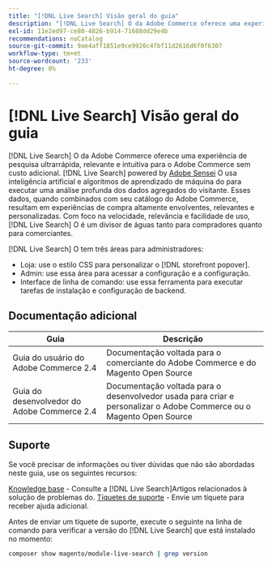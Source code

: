 ```yaml
---
title: "[!DNL Live Search] Visão geral do guia"
description: "[!DNL Live Search] O da Adobe Commerce oferece uma experiência de pesquisa ultrarrápida, relevante e intuitiva."
exl-id: 11e2ed97-ce80-4826-b914-71688dd29e4b
recommendations: noCatalog
source-git-commit: 9ae4aff1851e9ce9920c4fbf11d2616d6f0f6307
workflow-type: tm+mt
source-wordcount: '233'
ht-degree: 0%

---
```


# [!DNL Live Search] Visão geral do guia

[!DNL Live Search] O da Adobe Commerce oferece uma experiência de pesquisa ultrarrápida, relevante e intuitiva para o Adobe Commerce sem custo adicional. [!DNL Live Search] powered by [Adobe Sensei](https://www.adobe.com/sensei.html) O usa inteligência artificial e algoritmos de aprendizado de máquina do para executar uma análise profunda dos dados agregados do visitante. Esses dados, quando combinados com seu catálogo do Adobe Commerce, resultam em experiências de compra altamente envolventes, relevantes e personalizadas. Com foco na velocidade, relevância e facilidade de uso, [!DNL Live Search] O é um divisor de águas tanto para compradores quanto para comerciantes.

[!DNL Live Search] O tem três áreas para administradores:

* Loja: use o estilo CSS para personalizar o [!DNL storefront popover].
* Admin: use essa área para acessar a configuração e a configuração.
* Interface de linha de comando: use essa ferramenta para executar tarefas de instalação e configuração de backend.

## Documentação adicional

| Guia | Descrição |
|--- |--- |
| Guia do usuário do Adobe Commerce 2.4 | Documentação voltada para o comerciante do Adobe Commerce e do Magento Open Source |
| Guia do desenvolvedor do Adobe Commerce 2.4 | Documentação voltada para o desenvolvedor usada para criar e personalizar o Adobe Commerce ou o Magento Open Source |

## Suporte

Se você precisar de informações ou tiver dúvidas que não são abordadas neste guia, use os seguintes recursos:

[Knowledge base](https://experienceleague.adobe.com/docs/commerce-knowledge-base/kb/overview.html) - Consulte a [!DNL Live Search]Artigos relacionados à solução de problemas do.
[Tíquetes de suporte](https://experienceleague.adobe.com/docs/commerce-knowledge-base/kb/help-center-guide/magento-help-center-user-guide.html#submit-ticket) - Envie um tíquete para receber ajuda adicional.

Antes de enviar um tíquete de suporte, execute o seguinte na linha de comando para verificar a versão do [!DNL Live Search] que está instalado no momento:

```bash
composer show magento/module-live-search | grep version
```
